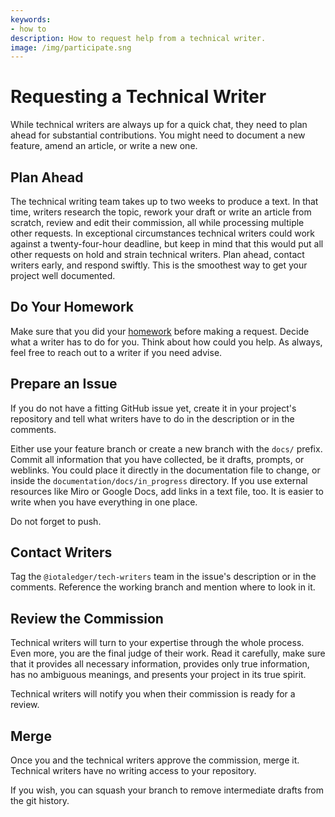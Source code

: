 ```yaml
---
keywords:
- how to
description: How to request help from a technical writer.
image: /img/participate.sng
---
```


# Requesting a Technical Writer

While technical writers are always up for a quick chat, they need to plan ahead for substantial contributions. You might need to document a new feature, amend an article, or write a new one.

## Plan Ahead

The technical writing team takes up to two weeks to produce a text. In that time, writers research the topic, rework your draft or write an article from scratch, review and edit their commission, all while processing multiple other requests. In exceptional circumstances technical writers could work against a twenty-four-hour deadline, but keep in mind that this would put all other requests on hold and strain technical writers. Plan ahead, contact writers early, and respond swiftly. This is the smoothest way to get your project well documented.

## Do Your Homework

Make sure that you did your [homework](developer.md) before making a request. Decide what a writer has to do for you. Think about how could you help.
As always, feel free to reach out to a writer if you need advise.

## Prepare an Issue

If you do not have a fitting GitHub issue yet, create it in your project's repository and tell what writers have to do in the description or in the comments.

Either use your feature branch or create a new branch with the `docs/` prefix. Commit all information that you have collected, be it drafts, prompts, or weblinks. You could place it directly in the documentation file to change, or inside the `documentation/docs/in_progress` directory. If you use external resources like Miro or Google Docs, add links in a text file, too. It is easier to write when you have everything in one place.

Do not forget to push.

## Contact Writers

Tag the `@iotaledger/tech-writers` team in the issue's description or in the comments. Reference the working branch and mention where to look in it.

## Review the Commission

Technical writers will turn to your expertise through the whole process. Even more, you are the final judge of their work. Read it carefully, make sure that it provides all necessary information, provides only true information, has no ambiguous meanings, and presents your project in its true spirit.

Technical writers will notify you when their commission is ready for a review.

## Merge

Once you and the technical writers approve the commission, merge it. Technical writers have no writing access to your repository.

If you wish, you can squash your branch to remove intermediate drafts from the git history.